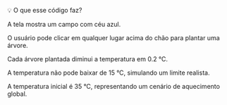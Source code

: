 💡 O que esse código faz?

A tela mostra um campo com céu azul.

O usuário pode clicar em qualquer lugar acima do chão para plantar uma árvore.

Cada árvore plantada diminui a temperatura em 0.2 °C.

A temperatura não pode baixar de 15 °C, simulando um limite realista.

A temperatura inicial é 35 °C, representando um cenário de aquecimento global.
